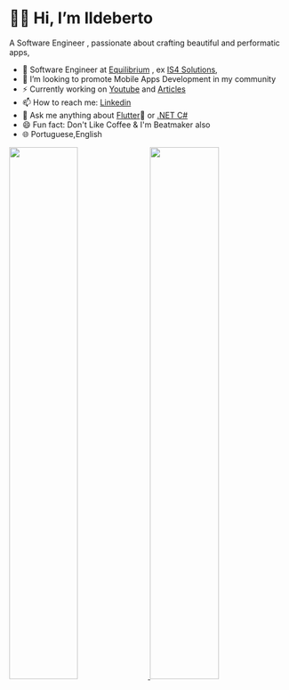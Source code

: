 
# 👊🏾 Hi, I’m Ildeberto
A Software Engineer , passionate about crafting beautiful and performatic apps, 

- 🔭 Software Engineer at [Equilibrium](https://www.equilibrium.co.ao/) , ex [IS4 Solutions](https://is4-s.com/),
- 🌱 I’m looking to promote Mobile Apps Development  in my community
- ⚡ Currently working on  [Youtube](https://www.youtube.com/channel/UCGt-woiDA7FCXU7vn5Ivkig) and [Articles](https://medium.com/@ildysilva/)
- 📫 How to reach me: [Linkedin](https://www.linkedin.com/in/ildeberto-vasconcelos/)
- 💬 Ask me  anything about [Flutter](flutter.dev)💙 or [.NET C#](https://dotnet.microsoft.com/en-us/languages/csharp)
- 😄 Fun fact: Don't Like Coffee & I'm Beatmaker also
- 🌐 Portuguese,English

<p align="left">
  <a href="https://ildeberto.com/">
  <img width="49.5%" src="https://github-readme-stats.vercel.app/api?username=ildysilva&show_icons=true&theme=algolia&hide_border=true" />
    <img width="49.5%" src="https://github-readme-streak-stats.herokuapp.com/?user=ildysilva&theme=algolia&hide_border=true" />
  </a>
</p>
<br>

